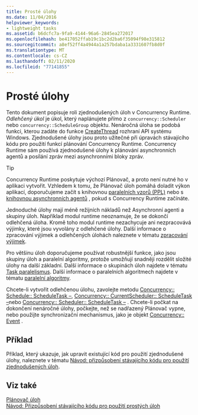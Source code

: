 ```yaml
---
title: Prosté úlohy
ms.date: 11/04/2016
helpviewer_keywords:
- lightweight tasks
ms.assetid: b6dcfc7a-9fa9-4144-96a6-2845ea272017
ms.openlocfilehash: be417052ffab19c1bc2d2ba6f35094f98e315812
ms.sourcegitcommit: a8ef52ff4a4944a1a257bdaba1a3331607fb8d0f
ms.translationtype: MT
ms.contentlocale: cs-CZ
ms.lasthandoff: 02/11/2020
ms.locfileid: "77141855"
---
```

# <a name="lightweight-tasks"></a>Prosté úlohy

Tento dokument popisuje roli zjednodušených úloh v Concurrency Runtime. *Odlehčený úkol* je úkol, který naplánujete přímo z `concurrency::Scheduler` nebo `concurrency::ScheduleGroup` objektu. Nenáročná úloha se podobá funkci, kterou zadáte do funkce [CreateThread](/windows/win32/api/processthreadsapi/nf-processthreadsapi-createthread) rozhraní API systému Windows. Zjednodušené úlohy jsou proto užitečné při úpravách stávajícího kódu pro použití funkcí plánování Concurrency Runtime. Concurrency Runtime sám používá zjednodušené úlohy k plánování asynchronních agentů a posílání zpráv mezi asynchronními bloky zpráv.

> [!TIP]
> Concurrency Runtime poskytuje výchozí Plánovač, a proto není nutné ho v aplikaci vytvořit. Vzhledem k tomu, že Plánovač úloh pomáhá doladit výkon aplikací, doporučujeme začít s knihovnou [paralelních vzorů (PPL)](../../parallel/concrt/parallel-patterns-library-ppl.md) nebo s [knihovnou asynchronních agentů](../../parallel/concrt/asynchronous-agents-library.md) , pokud s Concurrency Runtime začínáte.

Jednoduché úlohy mají méně režijních nákladů než Asynchronní agenti a skupiny úloh. Například modul runtime neoznamuje, že se dokončí odlehčená úloha. Kromě toho modul runtime nezachycuje ani nezpracovává výjimky, které jsou vyvolány z odlehčené úlohy. Další informace o zpracování výjimek a odlehčených úlohách naleznete v tématu [zpracování výjimek](../../parallel/concrt/exception-handling-in-the-concurrency-runtime.md).

Pro většinu úloh doporučujeme používat robustnější funkce, jako jsou skupiny úloh a paralelní algoritmy, protože umožňují snadněji rozdělit složité úlohy na další základní. Další informace o skupinách úloh najdete v tématu [Task paralelismus](../../parallel/concrt/task-parallelism-concurrency-runtime.md). Další informace o paralelních algoritmech najdete v tématu [paralelní algoritmy](../../parallel/concrt/parallel-algorithms.md).

Chcete-li vytvořit odlehčenou úlohu, zavolejte metodu [Concurrency:: Schedule:: ScheduleTask –](reference/schedulegroup-class.md#scheduletask), [Concurrency:: CurrentScheduler:: ScheduleTask –](reference/currentscheduler-class.md#scheduletask)nebo [Concurrency:: Scheduler:: ScheduleTask –](reference/scheduler-class.md#scheduletask) . Chcete-li počkat na dokončení nenáročné úlohy, počkejte, než se nadřazený Plánovač vypne, nebo použijte synchronizační mechanismus, jako je objekt [Concurrency:: Event](../../parallel/concrt/reference/event-class.md) .

## <a name="example"></a>Příklad

Příklad, který ukazuje, jak upravit existující kód pro použití zjednodušené úlohy, naleznete v tématu [Návod: přizpůsobení stávajícího kódu pro použití zjednodušených úloh](../../parallel/concrt/walkthrough-adapting-existing-code-to-use-lightweight-tasks.md).

## <a name="see-also"></a>Viz také

[Plánovač úloh](../../parallel/concrt/task-scheduler-concurrency-runtime.md)<br/>
[Návod: Přizpůsobení stávajícího kódu pro použití prostých úloh](../../parallel/concrt/walkthrough-adapting-existing-code-to-use-lightweight-tasks.md)
